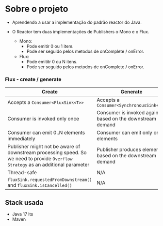 # Sobre o projeto
- Aprendendo a usar a implementação do padrão reactor do Java.

- O Reactor tem duas implementações de Publishers o Mono e o Flux.
    - Mono:
        - Pode emitir 0 ou 1 item.
        - Pode ser seguido pelos metodos de onComplete / onError.
    - Flux:
        - Pode emititr 0 ou N itens.
        - Pode ser seguido pelos metodos de onComplete / onError.


### Flux - create / generate

| Create                                                                                                                            | Generate                                                   |
|-----------------------------------------------------------------------------------------------------------------------------------|------------------------------------------------------------|
| Accepts a `Consumer<FluxSink<T>>`                                                                                                 | Accepts a `Consumer<SynchronousSink<T>>`                   |
| Consumer is invoked only once                                                                                                     | Consumer is invoked again based on the downstream demand   |
| Consumer can emit 0..N elements immediately                                                                                       | Consumer can emit only one elements                        |
| Publisher might not be aware of downstream processing speed. So we need to provide `Overflow Strategy` as an additional parameter | Publisher produces elements based on the downstream demand |
| Thread-safe                                                                                                                       | N/A                                                        |
| `fluxSink.requestedFromDownstream()` and `fluxSink.isCancelled()`                                                                 | N/A                                                        |

## Stack usada
- Java 17 lts
- Maven

